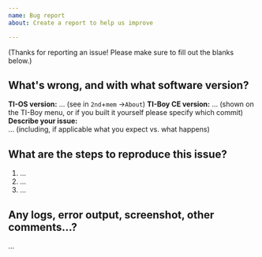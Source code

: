 ```yaml
---
name: Bug report
about: Create a report to help us improve

---
```


(Thanks for reporting an issue! Please make sure to fill out the blanks below.)

What's wrong, and with what software version?
---------------------------------------------
**TI-OS version:** … (see in `2nd`+`mem` ->`About`)
**TI-Boy CE version:** … (shown on the TI-Boy menu, or if you built it yourself please specify which commit)
**Describe your issue:**  
… (including, if applicable what you expect vs. what happens)  

What are the steps to reproduce this issue?
-------------------------------------------
1. …
2. …
3. …

Any logs, error output, screenshot, other comments...?
------------------------------------------------------
…
